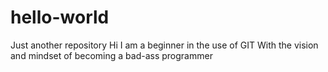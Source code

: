 # hello-world
Just another repository
Hi I am a beginner in the use of GIT
With the vision and mindset of becoming a bad-ass programmer
